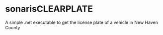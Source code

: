 # sonarisCLEARPLATE
A simple .net executable to get the license plate of a vehicle in New Haven County
